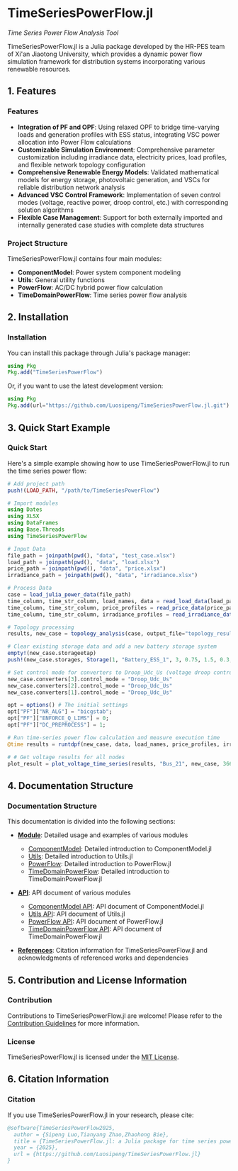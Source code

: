 # TimeSeriesPowerFlow.jl

*Time Series Power Flow Analysis Tool*

TimeSeriesPowerFlow.jl is a Julia package developed by the HR-PES team of Xi'an Jiaotong University, which provides a dynamic power flow simulation framework for distribution systems incorporating various renewable resources.

## 1. Features
### Features

- **Integration of PF and OPF**: Using relaxed OPF to bridge time-varying loads and generation profiles with ESS status, integrating VSC power allocation into Power Flow calculations
- **Customizable Simulation Environment**: Comprehensive parameter customization including irradiance data, electricity prices, load profiles, and flexible network topology configuration
- **Comprehensive Renewable Energy Models**: Validated mathematical models for energy storage, photovoltaic generation, and VSCs for reliable distribution network analysis
- **Advanced VSC Control Framework**: Implementation of seven control modes (voltage, reactive power, droop control, etc.) with corresponding solution algorithms
- **Flexible Case Management**: Support for both externally imported and internally generated case studies with complete data structures

### Project Structure

TimeSeriesPowerFlow.jl contains four main modules:

- **ComponentModel**: Power system component modeling
- **Utils**: General utility functions
- **PowerFlow**: AC/DC hybrid power flow calculation
- **TimeDomainPowerFlow**: Time series power flow analysis

## 2. Installation

### Installation

You can install this package through Julia's package manager:

```julia
using Pkg
Pkg.add("TimeSeriesPowerFlow")
```

Or, if you want to use the latest development version:

```julia
using Pkg
Pkg.add(url="https://github.com/Luosipeng/TimeSeriesPowerFlow.jl.git")
```

## 3. Quick Start Example

### Quick Start
Here's a simple example showing how to use TimeSeriesPowerFlow.jl to run the time series power flow:

```julia
# Add project path
push!(LOAD_PATH, "/path/to/TimeSeriesPowerFlow")

# Import modules
using Dates
using XLSX
using DataFrames
using Base.Threads
using TimeSeriesPowerFlow

# Input Data
file_path = joinpath(pwd(), "data", "test_case.xlsx")
load_path = joinpath(pwd(), "data", "load.xlsx")  
price_path = joinpath(pwd(), "data", "price.xlsx")  
irradiance_path = joinpath(pwd(), "data", "irradiance.xlsx")  

# Process Data
case = load_julia_power_data(file_path)
time_column, time_str_column, load_names, data = read_load_data(load_path) 
time_column, time_str_column, price_profiles = read_price_data(price_path)  
time_column, time_str_column, irradiance_profiles = read_irradiance_data(irradiance_path) 

# Topology processing
results, new_case = topology_analysis(case, output_file="topology_results.xlsx")

# Clear existing storage data and add a new battery storage system
empty!(new_case.storageetap)
push!(new_case.storages, Storage(1, "Battery_ESS_1", 3, 0.75, 1.5, 0.3, 0.05, 0.95, 0.9, true, "lithium_ion", true))

# Set control mode for converters to Droop_Udc_Us (voltage droop control)
new_case.converters[3].control_mode = "Droop_Udc_Us"
new_case.converters[2].control_mode = "Droop_Udc_Us"
new_case.converters[1].control_mode = "Droop_Udc_Us"

opt = options() # The initial settings 
opt["PF"]["NR_ALG"] = "bicgstab";
opt["PF"]["ENFORCE_Q_LIMS"] = 0;
opt["PF"]["DC_PREPROCESS"] = 1;

# Run time-series power flow calculation and measure execution time
@time results = runtdpf(new_case, data, load_names, price_profiles, irradiance_profiles, opt)

# # Get voltage results for all nodes
plot_result = plot_voltage_time_series(results, "Bus_21", new_case, 366, "AC"; save_path="voltage_plot")
```

## 4. Documentation Structure

### Documentation Structure

This documentation is divided into the following sections:

- **[Module](modules/componentmodel.md)**: Detailed usage and examples of various modules
  - [ComponentModel](modules/componentmodel.md): Detailed introduction to ComponentModel.jl
  - [Utils](modules/utils.md): Detailed introduction to Utils.jl
  - [PowerFlow](modules/powerflow.md): Detailed introduction to PowerFlow.jl
  - [TimeDomainPowerFlow](modules/timedomainpowerflow.md): Detailed introduction to TimeDomainPowerFlow.jl

- **[API](api/componentmodel.md)**: API document of various modules
  - [ComponentModel API](api/componentmodel.md): API document of ComponentModel.jl
  - [Utils API](api/utils.md): API document of Utils.jl
  - [PowerFlow API](api/powerflow.md): API document of PowerFlow.jl
  - [TimeDomainPowerFlow API](api/timedomainpowerflow.md): API document of TimeDomainPowerFlow.jl

- **[References](references.md)**: Citation information for TimeSeriesPowerFlow.jl and acknowledgments of referenced works and dependencies

## 5. Contribution and License Information

### Contribution

Contributions to TimeSeriesPowerFlow.jl are welcome! Please refer to the [Contribution Guidelines](https://github.com/Luosipeng/TimeSeriesPowerFlow.jl/blob/master/CONTRIBUTING.md) for more information.

### License

TimeSeriesPowerFlow.jl is licensed under the [MIT License](https://github.com/Luosipeng/TimeSeriesPowerFlow.jl/blob/master/LICENSE).

## 6. Citation Information

### Citation

If you use TimeSeriesPowerFlow.jl in your research, please cite:

```bibtex
@software{TimeSeriesPowerFlow2025,
  author = {Sipeng Luo,Tianyang Zhao,Zhaohong Bie},
  title = {TimeSeriesPowerFlow.jl: a Julia package for time series power flow analysis},
  year = {2025},
  url = {https://github.com/Luosipeng/TimeSeriesPowerFlow.jl}
}
```